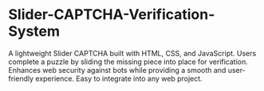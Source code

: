 # Slider-CAPTCHA-Verification-System
A lightweight Slider CAPTCHA built with HTML, CSS, and JavaScript. Users complete a puzzle by sliding the missing piece into place for verification. Enhances web security against bots while providing a smooth and user-friendly experience. Easy to integrate into any web project.
